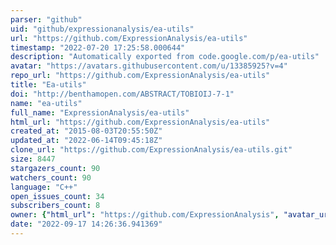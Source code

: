 ```yaml
---
parser: "github"
uid: "github/expressionanalysis/ea-utils"
url: "https://github.com/ExpressionAnalysis/ea-utils"
timestamp: "2022-07-20 17:25:58.000644"
description: "Automatically exported from code.google.com/p/ea-utils"
avatar: "https://avatars.githubusercontent.com/u/13385925?v=4"
repo_url: "https://github.com/ExpressionAnalysis/ea-utils"
title: "Ea-utils"
doi: "http://benthamopen.com/ABSTRACT/TOBIOIJ-7-1"
name: "ea-utils"
full_name: "ExpressionAnalysis/ea-utils"
html_url: "https://github.com/ExpressionAnalysis/ea-utils"
created_at: "2015-08-03T20:55:50Z"
updated_at: "2022-06-14T09:45:18Z"
clone_url: "https://github.com/ExpressionAnalysis/ea-utils.git"
size: 8447
stargazers_count: 90
watchers_count: 90
language: "C++"
open_issues_count: 34
subscribers_count: 8
owner: {"html_url": "https://github.com/ExpressionAnalysis", "avatar_url": "https://avatars.githubusercontent.com/u/13385925?v=4", "login": "ExpressionAnalysis", "type": "User"}
date: "2022-09-17 14:26:36.941369"
---
```

